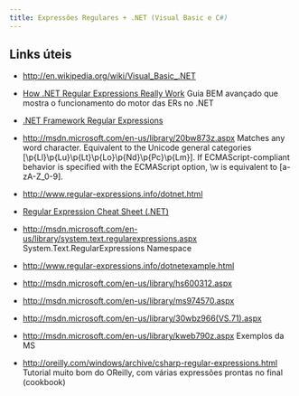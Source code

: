 ```yaml
---
title: Expressões Regulares + .NET (Visual Basic e C#)
---
```


## Links úteis

* http://en.wikipedia.org/wiki/Visual_Basic_.NET

* [How .NET Regular Expressions Really Work](http://www.moserware.com/2009/03/how-net-regular-expressions-really-work.html)
Guia BEM avançado que mostra o funcionamento do motor das ERs no .NET

* [.NET Framework Regular Expressions](http://msdn.microsoft.com/en-us/library/hs600312.aspx)

* http://msdn.microsoft.com/en-us/library/20bw873z.aspx
Matches any word character. Equivalent to the Unicode general categories [\p{Ll}\p{Lu}\p{Lt}\p{Lo}\p{Nd}\p{Pc}\p{Lm}]. If ECMAScript-compliant behavior is specified with the ECMAScript option, \w is equivalent to [a-zA-Z_0-9].

* http://www.regular-expressions.info/dotnet.html

* [Regular Expression Cheat Sheet (.NET)](http://regexlib.com/CheatSheet.aspx)

* http://msdn.microsoft.com/en-us/library/system.text.regularexpressions.aspx
System.Text.RegularExpressions Namespace

* http://www.regular-expressions.info/dotnetexample.html

* http://msdn.microsoft.com/en-us/library/hs600312.aspx

* http://msdn.microsoft.com/en-us/library/ms974570.aspx

* http://msdn.microsoft.com/en-us/library/30wbz966(VS.71).aspx

* http://msdn.microsoft.com/en-us/library/kweb790z.aspx
Exemplos da MS

* http://oreilly.com/windows/archive/csharp-regular-expressions.html
Tutorial muito bom do OReilly, com várias expressões prontas no final (cookbook)
